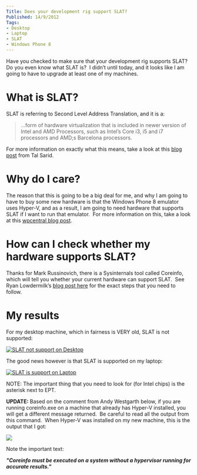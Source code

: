 ```yaml
---
Title: Does your development rig support SLAT?
Published: 14/9/2012
Tags:
- Desktop
- Laptop
- SLAT
- Windows Phone 8
---
```


Have you checked to make sure that your development rig supports SLAT?  Do you even know what SLAT is?  I didn’t until today, and it looks like I am going to have to upgrade at least one of my machines.

# What is SLAT?

SLAT is referring to Second Level Address Translation, and it is a:

> ...form of hardware virtualization that is included in newer version of Intel and AMD Processors, such as Intel’s Core i3, i5 and i7 processors and AMD;s Barcelona processors.

For more information on exactly what this means, take a look at this [blog post](http://blogs.microsoft.co.il/blogs/talsa/archive/2012/03/15/windows-8-server-hyper-v-will-require-slat-second-level-address-translation.aspx) from Tal Sarid.

# Why do I care?

The reason that this is going to be a big deal for me, and why I am going to have to buy some new hardware is that the Windows Phone 8 emulator uses Hyper-V, and as a result, I am going to need hardware that supports SLAT if I want to run that emulator.  For more information on this, take a look at this [wpcentral blog post](http://www.wpcentral.com/windows-phone-8-emulator%E2%80%99s-hardware-requirements).

# How can I check whether my hardware supports SLAT?

Thanks for Mark Russinovich, there is a Sysinternals tool called Coreinfo, which will tell you whether your current hardware can support SLAT.  See Ryan Lowdermilk’s [blog post here](http://www.ryanlowdermilk.com/2012/09/does-my-computer-support-slat/) for the exact steps that you need to follow.

# My results

For my desktop machine, which in fairness is VERY old, SLAT is not supported:

[![SLAT not support on Desktop](http://www.gep13.co.uk/blog/wp-content/uploads/2012/09/Desktop_Output.png)](http://www.gep13.co.uk/blog/does-your-development-rig-support-slat/desktop_output/)

The good news however is that SLAT is supported on my laptop:

[![SLAT is support on Laptop](http://www.gep13.co.uk/blog/wp-content/uploads/2012/09/Laptop_Output.png)](http://www.gep13.co.uk/blog/does-your-development-rig-support-slat/laptop_output/)

NOTE: The important thing that you need to look for (for Intel chips) is the asterisk next to EPT.

**UPDATE:** Based on the comment from Andy Westgarth below, if you are running coreinfo.exe on a machine that already has Hyper-V installed, you will get a different message returned.  Be careful to read all the output from this command.  When Hyper-V was installed on my new machine, this is the output that I got:

[![](http://www.gep13.co.uk/blog/wp-content/uploads/2012/09/2012-09-27_2033.png)](http://www.gep13.co.uk/blog/does-your-development-rig-support-slat/2012-09-27_2033/)

Note the important text:

_**"Coreinfo must be executed on a system without a hypervisor running for accurate results."**_
